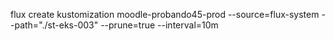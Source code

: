 flux create kustomization moodle-probando45-prod
  --source=flux-system
  --path="./st-eks-003"
  --prune=true
  --interval=10m
